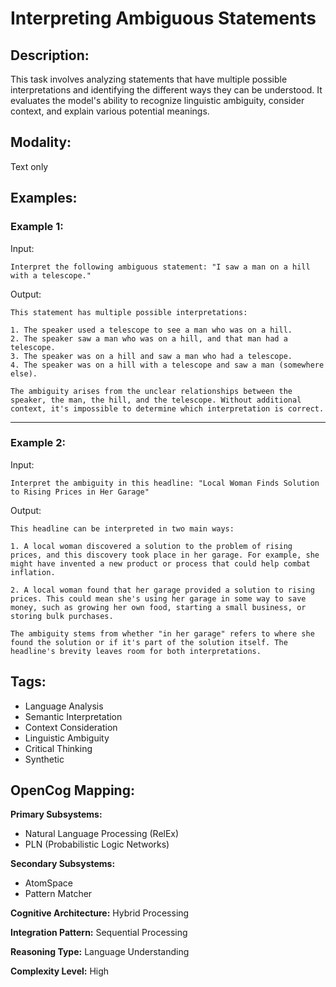# Interpreting Ambiguous Statements

## Description:
This task involves analyzing statements that have multiple possible interpretations and identifying the different ways they can be understood. It evaluates the model's ability to recognize linguistic ambiguity, consider context, and explain various potential meanings.

## Modality:
Text only

## Examples:

### Example 1:

Input:

```
Interpret the following ambiguous statement: "I saw a man on a hill with a telescope."
```

Output:

```
This statement has multiple possible interpretations:

1. The speaker used a telescope to see a man who was on a hill.
2. The speaker saw a man who was on a hill, and that man had a telescope.
3. The speaker was on a hill and saw a man who had a telescope.
4. The speaker was on a hill with a telescope and saw a man (somewhere else).

The ambiguity arises from the unclear relationships between the speaker, the man, the hill, and the telescope. Without additional context, it's impossible to determine which interpretation is correct.
```

---

### Example 2:

Input:

```
Interpret the ambiguity in this headline: "Local Woman Finds Solution to Rising Prices in Her Garage"
```

Output:

```
This headline can be interpreted in two main ways:

1. A local woman discovered a solution to the problem of rising prices, and this discovery took place in her garage. For example, she might have invented a new product or process that could help combat inflation.

2. A local woman found that her garage provided a solution to rising prices. This could mean she's using her garage in some way to save money, such as growing her own food, starting a small business, or storing bulk purchases.

The ambiguity stems from whether "in her garage" refers to where she found the solution or if it's part of the solution itself. The headline's brevity leaves room for both interpretations.
```

## Tags:
- Language Analysis
- Semantic Interpretation
- Context Consideration
- Linguistic Ambiguity
- Critical Thinking
- Synthetic

## OpenCog Mapping:

**Primary Subsystems:**
- Natural Language Processing (RelEx)
- PLN (Probabilistic Logic Networks)

**Secondary Subsystems:**
- AtomSpace
- Pattern Matcher

**Cognitive Architecture:** Hybrid Processing

**Integration Pattern:** Sequential Processing

**Reasoning Type:** Language Understanding

**Complexity Level:** High